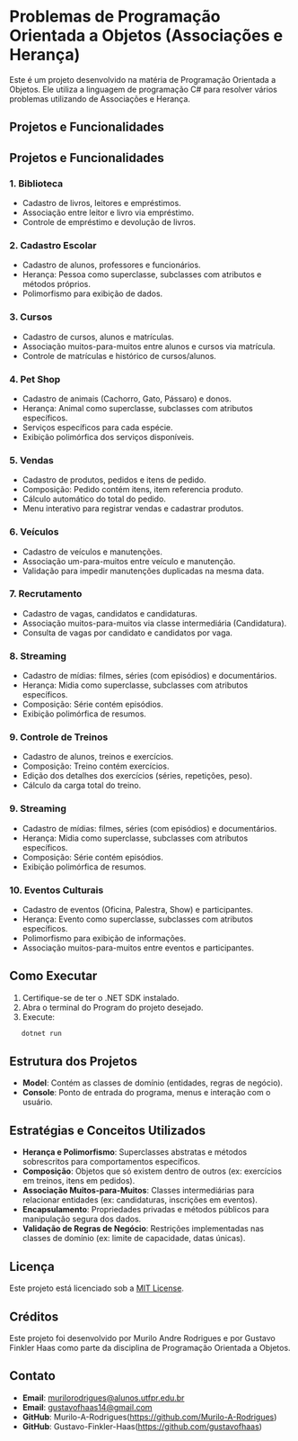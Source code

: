 # Problemas de Programação Orientada a Objetos (Associações e Herança)

Este é um projeto desenvolvido na matéria de Programação Orientada a Objetos. Ele utiliza a linguagem de programação C# para resolver vários problemas utilizando de Associações e Herança.

## Projetos e Funcionalidades

## Projetos e Funcionalidades

### 1. **Biblioteca**
- Cadastro de livros, leitores e empréstimos.
- Associação entre leitor e livro via empréstimo.
- Controle de empréstimo e devolução de livros.

### 2. **Cadastro Escolar**
- Cadastro de alunos, professores e funcionários.
- Herança: Pessoa como superclasse, subclasses com atributos e métodos próprios.
- Polimorfismo para exibição de dados.

### 3. **Cursos**
- Cadastro de cursos, alunos e matrículas.
- Associação muitos-para-muitos entre alunos e cursos via matrícula.
- Controle de matrículas e histórico de cursos/alunos.

### 4. **Pet Shop**
- Cadastro de animais (Cachorro, Gato, Pássaro) e donos.
- Herança: Animal como superclasse, subclasses com atributos específicos.
- Serviços específicos para cada espécie.
- Exibição polimórfica dos serviços disponíveis.

### 5. **Vendas**
- Cadastro de produtos, pedidos e itens de pedido.
- Composição: Pedido contém itens, item referencia produto.
- Cálculo automático do total do pedido.
- Menu interativo para registrar vendas e cadastrar produtos.

### 6. **Veículos**
- Cadastro de veículos e manutenções.
- Associação um-para-muitos entre veículo e manutenção.
- Validação para impedir manutenções duplicadas na mesma data.

### 7. **Recrutamento**
- Cadastro de vagas, candidatos e candidaturas.
- Associação muitos-para-muitos via classe intermediária (Candidatura).
- Consulta de vagas por candidato e candidatos por vaga.

### 8. **Streaming**
- Cadastro de mídias: filmes, séries (com episódios) e documentários.
- Herança: Midia como superclasse, subclasses com atributos específicos.
- Composição: Série contém episódios.
- Exibição polimórfica de resumos.
  
### 9. **Controle de Treinos**
- Cadastro de alunos, treinos e exercícios.
- Composição: Treino contém exercícios.
- Edição dos detalhes dos exercícios (séries, repetições, peso).
- Cálculo da carga total do treino.

### 9. **Streaming**
- Cadastro de mídias: filmes, séries (com episódios) e documentários.
- Herança: Midia como superclasse, subclasses com atributos específicos.
- Composição: Série contém episódios.
- Exibição polimórfica de resumos.

### 10. **Eventos Culturais**
- Cadastro de eventos (Oficina, Palestra, Show) e participantes.
- Herança: Evento como superclasse, subclasses com atributos específicos.
- Polimorfismo para exibição de informações.
- Associação muitos-para-muitos entre eventos e participantes.

## Como Executar

1. Certifique-se de ter o .NET SDK instalado.
2. Abra o terminal do Program do projeto desejado.
3. Execute:
```bash
   dotnet run
```

## Estrutura dos Projetos

- **Model**: Contém as classes de domínio (entidades, regras de negócio).
- **Console**: Ponto de entrada do programa, menus e interação com o usuário.

## Estratégias e Conceitos Utilizados

- **Herança e Polimorfismo**: Superclasses abstratas e métodos sobrescritos para comportamentos específicos.
- **Composição**: Objetos que só existem dentro de outros (ex: exercícios em treinos, itens em pedidos).
- **Associação Muitos-para-Muitos**: Classes intermediárias para relacionar entidades (ex: candidaturas, inscrições em eventos).
- **Encapsulamento**: Propriedades privadas e métodos públicos para manipulação segura dos dados.
- **Validação de Regras de Negócio**: Restrições implementadas nas classes de domínio (ex: limite de capacidade, datas únicas).

## Licença

Este projeto está licenciado sob a [MIT License](LICENSE).


## Créditos

Este projeto foi desenvolvido por Murilo Andre Rodrigues e por Gustavo Finkler Haas como parte da disciplina de Programação Orientada a Objetos.

## Contato

- **Email**: murilorodrigues@alunos.utfpr.edu.br
- **Email**: gustavofhaas14@gmail.com
- **GitHub**: Murilo-A-Rodrigues(https://github.com/Murilo-A-Rodrigues)
- **GitHub**: Gustavo-Finkler-Haas(https://github.com/gustavofhaas)
